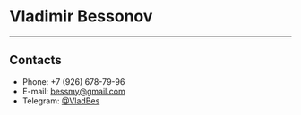 # Vladimir Bessonov
---

## Contacts
* Phone: +7 (926) 678-79-96
* E-mail: bessmy@gmail.com
* Telegram: [@VladBes](https://t.me/VladBes)

